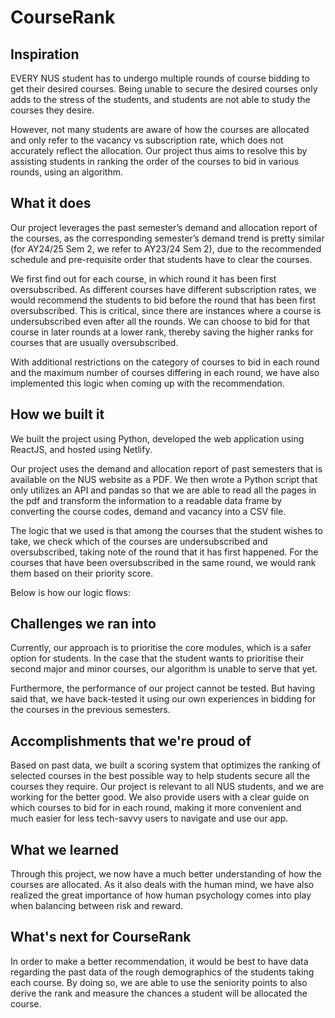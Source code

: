 # CourseRank

## Inspiration
EVERY NUS student has to undergo multiple rounds of course bidding to get their desired courses. Being unable to secure the desired courses only adds to the stress of the students, and students are not able to study the courses they desire. 

However, not many students are aware of how the courses are allocated and only refer to the vacancy vs subscription rate, which does not accurately reflect the allocation. Our project thus aims to resolve this by assisting students in ranking the order of the courses to bid in various rounds, using an algorithm.

## What it does
Our project leverages the past semester’s demand and allocation report of the courses, as the corresponding semester’s demand trend is pretty similar (for AY24/25 Sem 2, we refer to AY23/24 Sem 2), due to the recommended schedule and pre-requisite order that students have to clear the courses.

We first find out for each course, in which round it has been first oversubscribed. As different courses have different subscription rates, we would recommend the students to bid before the round that has been first oversubscribed. This is critical, since there are instances where a course is undersubscribed even after all the rounds. We can choose to bid for that course in later rounds at a lower rank, thereby saving the higher ranks for courses that are usually oversubscribed.

With additional restrictions on the category of courses to bid in each round and the maximum number of courses differing in each round, we have also implemented this logic when coming up with the recommendation. 

## How we built it
We built the project using Python, developed the web application using ReactJS, and hosted using Netlify.

Our project uses the demand and allocation report of past semesters that is available on the NUS website as a PDF. We then wrote a Python script that only utilizes an API and pandas so that we are able to read all the pages in the pdf and transform the information to a readable data frame by converting the course codes, demand and vacancy into a CSV file. 

The logic that we used is that among the courses that the student wishes to take, we check which of the courses are undersubscribed and oversubscribed, taking note of the round that it has first happened. For the courses that have been oversubscribed in the same round, we would rank them based on their priority score.

Below is how our logic flows:



## Challenges we ran into
Currently, our approach is to prioritise the core modules, which is a safer option for students. In the case that the student wants to prioritise their second major and minor courses, our algorithm is unable to serve that yet. 

Furthermore, the performance of our project cannot be tested. But having said that, we have back-tested it using our own experiences in bidding for the courses in the previous semesters.

## Accomplishments that we're proud of
Based on past data, we built a scoring system that optimizes the ranking of selected courses in the best possible way to help students secure all the courses they require. Our project is relevant to all NUS students, and we are working for the better good.
We also provide users with a clear guide on which courses to bid for in each round, making it more convenient and much easier for less tech-savvy users to navigate and use our app.

## What we learned
Through this project, we now have a much better understanding of how the courses are allocated. As it also deals with the human mind, we have also realized the great importance of how human psychology comes into play when balancing between risk and reward.

## What's next for CourseRank
In order to make a better recommendation, it would be best to have data regarding the past data of the rough demographics of the students taking each course. By doing so, we are able to use the seniority points to also derive the rank and measure the chances a student will be allocated the course.
